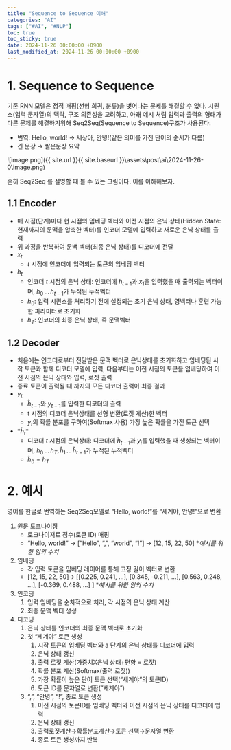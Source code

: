 ```yaml
---
title: "Sequence to Sequence 이해"
categories: "AI"
tags: ["#AI", "#NLP"]
toc: true
toc_sticky: true
date: 2024-11-26 00:00:00 +0900
last_modified_at: 2024-11-26 00:00:00 +0900
---
```

# 1. Sequence to Sequence

기존 RNN 모델은 정적 매핑(선형 회귀, 분류)을 벗어나는 문제를 해결할 수 없다. 시퀀스(입력 문자열)의 맥락, 구조 의존성을 고려하고, 아래 예시 처럼 입력과 출력의 형태가 다른 문제를 해결하기위해 Seq2Seq(Sequence to Sequence)구조가 사용된다.

- 번역: Hello, world! → 세상아, 안녕!(같은 의미를 가진 단어의 순서가 다름)
- 긴 문장 → 짤은문장 요약

![image.png]({{ site.url }}{{ site.baseurl }}\assets\post\ai\2024-11-26-0\image.png)

흔히 Seq2Seq 를 설명할 때 볼 수 있는 그림이다. 이를 이해해보자.

## 1.1 Encoder

- 매 시점(단계)마다 현 시점의 임베딩 벡터와 이전 시점의 은닉 상태(Hidden State: 현재까지의 문맥을 압축한 벡터)를 인코더 모델에 입력하고 새로운 은닉 상태를 출력
- 위 과정을 반복하여 문백 벡터(최종 은닉 상태)를 디코더에 전달
- $x_t$
	- $t$ 시점에 인코더에 입력되는 토큰의 임베딩 벡터
- $h_t$
	- 인코더 *t* 시점의 은닉 상태: 인코더에 $h_{t-1}$과 $x_1$을 입력했을 때 출력되는 벡터이며, $h_0\,...\,h_{t-1}$가 누적된 누적벡터
	- $h_0$: 입력 시퀀스를 처리하기 전에 설정되는 초기 은닉 상태, 영백터나 훈련 가능한 파라미터로 초기화
	- $h_T$: 인코더의 최종 은닉 상태, 즉 문맥벡터

## 1.2 Decoder

- 처음에는 인코더로부터 전달받은 문맥 벡터로 은닉상태를 초기화하고 임베딩된 시작 토큰과 함께 디코더 모델에 입력, 다음부터는 이전 시점의 토큰을 임베딩하여 이전 시점의 은닉 상태와 입력, 로짓 출력
- 종료 토큰이 출력될 때 까지의 모든 디코더 출력이 최종 결과
- $y_t$
	- $\hat{h}_{t-1}$와 $y_{t-1}$를 입력한 디코더의 출력
	- t 시점의 디코더 은닉상태를 선형 변환(로짓 계산)한 벡터
	- $y_t$의 확률 분포를 구하여(Softmax 사용) 가장 높은 확률을 가진 토큰 선택
- $*\hat{h}_t*$
	- 디코더 *t* 시점의 은닉상태: 디코더에 $\hat{h}_{t-1}$과 $y_i$를 입력했을 때 생성되는 벡터이며, $h_0\,...\,h_{T},\,\hat{h}_1\,...\,\hat{h}_{t-1}$가 누적된 누적벡터
	- $\hat{h}_0 = h_T$

# 2. 예시

영어를 한글로 번역하는 Seq2Seq모델로 “Hello, world!”를 “세계야, 안녕!”으로 변환

1. 원문 토크나이징
	- 토크나이저로 정수(토큰 ID) 매핑
	- “Hello, world!” → [”Hello”, “,”, “world”, “!”] → [12, 15, 22, 50] **예시를 위한 임의 수치*
2. 임베딩
	- 각 입력 토큰을 임베딩 레이어를 통해 고정 길이 벡터로 변환
	- [12, 15, 22, 50]→ [[0.225, 0.241, …], [0.345, -0.211, …], [0.563, 0.248, …], [-0.369, 0.488, …] ] **예시를 위한 임의 수치*
3. 인코딩
	1. 입력 임베딩을 순차적으로 처리, 각 시점의 은닉 상태 계산
	2. 최종 문맥 벡터 생성
4. 디코딩
	1. 은닉 상태를 인코더의 최종 문맥 벡터로 초기화
	2. 첫 “세계야” 토큰 생성
		1. 시작 토큰의 임베딩 벡터와 a 단계의 은닉 상태를 디코더에 입력
		2. 은닉 상태 갱신
		3. 출력 로짓 계산(가중치X은닉 상태+편향 = 로짓)
		4. 확률 분포 계산(Softmax(출력 로짓))
		5. 가장 확률이 높은 단어 토큰 선택(”세계야”의 토큰ID)
		6. 토큰 ID를 문자열로 변환(”세계야”)
	3. “,”, “안녕”, “!”, 종료 토큰 생성
		1. 이전 시점의 토큰ID를 임베딩 벡터와 이전 시점의 은닉 상태를 디코더에 입력
		2. 은닉 상태 갱신
		3. 출력로짓계산→확률분포계산→토큰 선택→문자열 변환
		4. 종료 토큰 생성까지 반복
